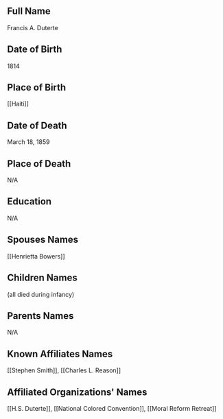 ## Full Name
Francis A. Duterte

## Date of Birth
1814

## Place of Birth
[[Haiti]]

## Date of Death
March 18, 1859

## Place of Death
N/A

## Education
N/A

## Spouses Names
[[Henrietta Bowers]]

## Children Names
(all died during infancy)

## Parents Names
N/A

## Known Affiliates Names
[[Stephen Smith]], [[Charles L. Reason]]

## Affiliated Organizations' Names
[[H.S. Duterte]], [[National Colored Convention]], [[Moral Reform Retreat]]